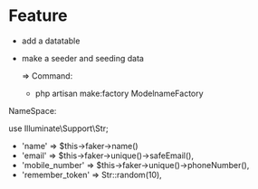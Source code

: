 # Feature
* add a datatable
* make a seeder and seeding data

  => Command:
  * php artisan make:factory ModelnameFactory

NameSpace:

use Illuminate\Support\Str;

* 'name' => $this->faker->name()
* 'email' => $this->faker->unique()->safeEmail(),
* 'mobile_number' => $this->faker->unique()->phoneNumber(),
* 'remember_token' => Str::random(10),

